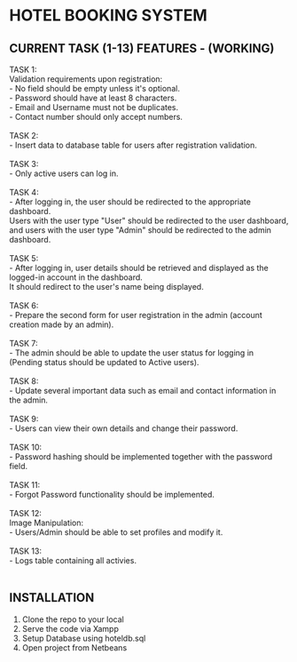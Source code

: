 # HOTEL BOOKING SYSTEM

## CURRENT TASK (1-13) FEATURES - (WORKING)

TASK 1:<br>
      Validation requirements upon registration:<br>
      - No field should be empty unless it's optional.<br>
      - Password should have at least 8 characters.<br>
      - Email and Username must not be duplicates.<br>
      - Contact number should only accept numbers.<br>  
TASK 2:<br>
      - Insert data to database table for  users after registration validation.<br><br>
TASK 3:<br>
      - Only active users can log in.<br><br>
TASK 4:<br>
      - After logging in, the user should be redirected to the appropriate dashboard.<br>
        Users with the user type "User" should be redirected to the user dashboard,<br>
        and users with the user type "Admin" should be redirected to the admin dashboard.<br><br>
TASK 5:<br>
      - After logging in, user details should be retrieved and displayed as the logged-in account in the dashboard.<br>
        It should redirect to the user's name being displayed.<br><br>
TASK 6:<br>
      - Prepare the second form for user registration in the admin (account creation made by an admin).<br><br>
TASK 7:<br>
      - The admin should be able to update the user status for logging in<br>
        (Pending status should be updated to Active users).<br><br>
TASK 8:<br>
      - Update several important data such as email and contact information in the admin.<br><br>
TASK 9:<br>
      - Users can view their own details and change their password.<br><br>
TASK 10:<br>
      - Password hashing should be implemented together with the password field.<br><br>
TASK 11:<br>
      - Forgot Password functionality should be implemented.<br><br>
TASK 12:<br>
      Image Manipulation:<br>
      - Users/Admin should be able to set profiles and modify it.<br><br>
TASK 13:<br>
      - Logs table containing all activies.<br><br>

## INSTALLATION

1. Clone the repo to your local
2. Serve the code via Xampp
3. Setup Database using hoteldb.sql
4. Open project from Netbeans

